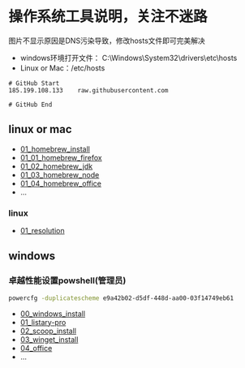 # 操作系统工具说明，关注不迷路

图片不显示原因是DNS污染导致，修改hosts文件即可完美解决

- windows环境打开文件： C:\Windows\System32\drivers\etc\hosts
- Linux or Mac：/etc/hosts

```hosts
# GitHub Start
185.199.108.133    raw.githubusercontent.com

# GitHub End
```

## linux or mac

- [01_homebrew_install](./linux%20or%20mac/01_homebrew_install/README.md)
- [01_01_homebrew_firefox](./linux%20or%20mac/01_homebrew_install/01_01_homebrew_firefox/README.md)
- [01_02_homebrew_jdk](./linux%20or%20mac/01_homebrew_install/01_02_homebrew_jdk/README.md)
- [01_03_homebrew_node](./linux%20or%20mac/01_homebrew_install/01_03_homebrew_node/README.md)
- [01_04_homebrew_office](./linux%20or%20mac/01_homebrew_install/01_04_homebrew_office/README.md)
- ...

### linux

- [01_resolution](./linux%20or%20mac/linux/01_resolution/README.md)

## windows

### 卓越性能设置powshell(管理员)


```sh
powercfg -duplicatescheme e9a42b02-d5df-448d-aa00-03f14749eb61
```
- [00_windows_install](./windows/00_windows_install/README.md)
- [01_listary-pro](./windows/01_Listary-pro/README.md)
- [02_scoop_install](./windows/02_scoop_install/README.md)
- [03_winget_install](./windows/03_winget_install/README.md)
- [04_office](./windows/04_office/README.md)
- ...
